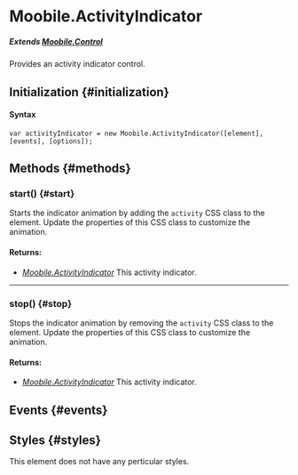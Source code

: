 Moobile.ActivityIndicator
================================================================================
##### Extends *[Moobile.Control](Control/Control.md)*

Provides an activity indicator control.

Initialization {#initialization}
--------------------------------------------------------------------------------

#### Syntax

	var activityIndicator = new Moobile.ActivityIndicator([element], [events], [options]);

Methods {#methods}
--------------------------------------------------------------------------------

### start() {#start}

Starts the indicator animation by adding the `activity` CSS class to the element. Update the properties of this CSS class to customize the animation.

#### Returns:

- *[Moobile.ActivityIndicator](Control/ActivityIndicator.md)* This activity indicator.

-----

### stop() {#stop}

Stops the indicator animation by removing the `activity` CSS class to the element. Update the properties of this CSS class to customize the animation.

#### Returns:

- *[Moobile.ActivityIndicator](Control/ActivityIndicator.md)* This activity indicator.

Events {#events}
--------------------------------------------------------------------------------

Styles {#styles}
--------------------------------------------------------------------------------

This element does not have any perticular styles.